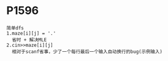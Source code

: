 <h1>
    P1596
</h1>

```
简单dfs
1.maze[i][j] = '.'
  省时 + 解决MLE
2.cin>>maze[i][j]
  相对于scanf省事，少了一个每行最后一个输入自动换行的bug(示例输入)
```